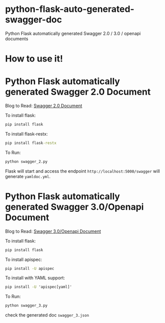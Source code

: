 # python-flask-auto-generated-swagger-doc

Python Flask automatically generated Swagger 2.0 / 3.0 / openapi documents

# How to use it!

# Python Flask automatically generated Swagger 2.0 Document

Blog to Read: [Swagger 2.0 Document](http://donofden.com/blog/2020/05/30/Python-Flask-automatically-generated-Swagger-2-0-Document)

To install flask:

```cmd
pip install flask
```

To install flask-restx:

```cmd
pip install flask-restx
```

To Run:

```cmd
python swagger_2.py
```

Flask will start and access the endpoint `http://localhost:5000/swagger` will generate `yamldoc.yml`.

# Python Flask automatically generated Swagger 3.0/Openapi Document

Blog to Read:  [Swagger 3.0/Openapi Document](http://donofden.com/blog/2020/06/14/Python-Flask-automatically-generated-Swagger-3-0-openapi-Document)

To install flask:

```cmd
pip install flask
```

To install apispec:

```cmd
pip install -U apispec
```

To install with YAML support:

```cmd
pip install -U 'apispec[yaml]'
```

To Run:

```cmd
python swagger_3.py
```

check the generated doc `swagger_3.json`
